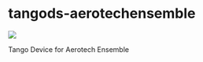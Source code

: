 # tangods-aerotechensemble
<img align="center" src="https://nox.apps.okd.maxiv.lu.se/widget?package=tangods-aerotechensemble"/>

Tango Device for Aerotech Ensemble